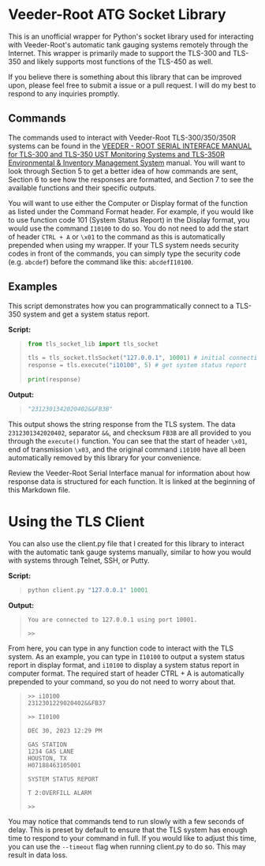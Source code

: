 # Veeder-Root ATG Socket Library

This is an unofficial wrapper for Python's socket library used for interacting with Veeder-Root's automatic tank gauging systems remotely through the Internet. This wrapper is primarily made to support the TLS-300 and TLS-350 and likely supports most functions of the TLS-450 as well.

If you believe there is something about this library that can be improved upon, please feel free to submit a issue or a pull request. I will do my best to respond to any inquiries promptly.

## Commands

The commands used to interact with Veeder-Root TLS-300/350/350R systems can be found in the [VEEDER - ROOT SERIAL INTERFACE MANUAL for TLS-300 and TLS-350 UST Monitoring Systems and TLS-350R Environmental & Inventory Management System](https://cdn.chipkin.com/files/liz/576013-635.pdf) manual. You will want to look through Section 5 to get a better idea of how commands are sent, Section 6 to see how the responses are formatted, and Section 7 to see the available functions and their specific outputs.

You will want to use either the Computer or Display format of the function as listed under the Command Format header. For example, if you would like to use function code 101 (System Status Report) in the Display format, you would use the command ``I10100`` to do so. You do not need to add the start of header ``CTRL + A`` or ``\x01`` to the command as this is automatically prepended when using my wrapper. If your TLS system needs security codes in front of the commands, you can simply type the security code (e.g. ``abcdef``) before the command like this: ``abcdefI10100``.

## Examples

This script demonstrates how you can programmatically connect to a TLS-350 system and get a system status report.

**Script:**

>```python
> from tls_socket_lib import tls_socket
>
> tls = tls_socket.tlsSocket("127.0.0.1", 10001) # initial connection
> response = tls.execute("i10100", 5) # get system status report
> 
> print(response)
>```

**Output:**

>```python
> "2312301342020402&&FB3B"
>```

This output shows the string response from the TLS system. The data ``2312301342020402``, separator ``&&``, and checksum ``FB3B`` are all provided to you through the ``execute()`` function. You can see that the start of header ``\x01``, end of transmission ``\x03``, and the original command ``i10100`` have all been automatically removed by this library for your convenience.

Review the Veeder-Root Serial Interface manual for information about how response data is structured for each function. It is linked at the beginning of this Markdown file.

# Using the TLS Client

You can also use the client.py file that I created for this library to interact with the automatic tank gauge systems manually, similar to how you would with systems through Telnet, SSH, or Putty.

**Script:**

>```python
> python client.py "127.0.0.1" 10001
>```

**Output:**

>```
> You are connected to 127.0.0.1 using port 10001.
>
> >>
>```

From here, you can type in any function code to interact with the TLS system. As an example, you can type in ``I10100`` to output a system status report in display format, and ``i10100`` to display a system status report in computer format. The required start of header CTRL + A is automatically prepended to your command, so you do not need to worry about that.

> ```
> >> i10100
> 2312301229020402&&FB37
>
> >> I10100 
>
> DEC 30, 2023 12:29 PM
>
> GAS STATION
> 1234 GAS LANE
> HOUSTON, TX
> H07188463105001
>
> SYSTEM STATUS REPORT
>
> T 2:OVERFILL ALARM
>
> >>
> ```

You may notice that commands tend to run slowly with a few seconds of delay. This is preset by default to ensure that the TLS system has enough time to respond to your command in full. If you would like to adjust this time, you can use the ``--timeout`` flag when running client.py to do so. This may result in data loss.
